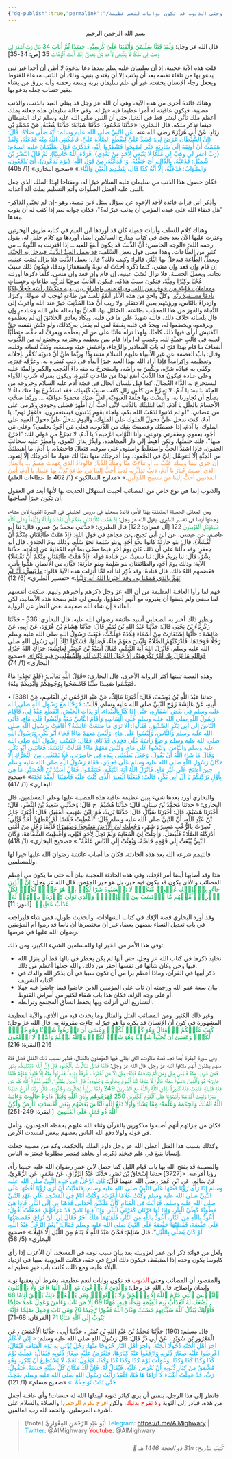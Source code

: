 ```yaml
---
{"dg-publish":true,"permalink":"/مقالات/المصائب وحتى الذنوب قد تكون بوابات لنعم عظيمة/","noteIcon":"✨"}
---
```



<center>بسم الله الرحمن الرحيم </center>


قال الله عز وجل:
<font color="#00b050">وَلَقَدۡ فَتَنَّا سُلَيۡمَٰنَ وَأَلۡقَيۡنَا عَلَىٰ كُرۡسِيِّهِۦ جَسَدٗا ثُمَّ أَنَابَ 34 قَالَ رَبِّ ٱغۡفِرۡ لِي وَهَبۡ لِي مُلۡكٗا لَّا يَنۢبَغِي لِأَحَدٖ مِّنۢ بَعۡدِيٓۖ إِنَّكَ أَنتَ ٱلۡوَهَّابُ</font> 35 [ص: 34-35]

قلت هذه الآية عجيبة، إذ أن سليمان عليه سلم بعدها دعا بدعوة لا أظن أن أحدا غير نبي يدعو بها من تلقاء نفسه بعد أن يذنب إلا أن يقتدي بنبي، وذلك أن الذنب مدعاة للقنوط ويجعل رجاء الإنسان يخفت، غير أن علم سليمان بربه وسعة رحمته وأنه يرزق من يشاء بغير حساب جعله يدعو بها.

وهناك فائدة أخرى من هذه الآية، وهي أن الله عز وجل قد يبتلي العبد بالذنب، والذنب مصيبة، فيكون عاقبته له أمرا عظيما فيه خيرٌ له، وفي حالة سليمان هذه جعلته يملك أعظم ملك تأتَّى لبشر قط في الدنيا، حتى أن النبي صلى الله عليه وسلم ترك الشيطان حينما تذكر ملكه. 
قال البخاري:
«حَدَّثَنَا مَحْمُودٌ: حَدَّثَنَا شَبَابَةُ: حَدَّثَنَا شُعْبَةُ، عَنْ مُحَمَّدِ بْنِ زِيَادٍ، عَنْ أَبِي هُرَيْرَةَ رضي الله عنه،
<font color="#00b0f0">عَنِ النَّبِيِّ صلى الله عليه وسلم: أَنَّهُ صَلَّى صَلَاةً: قَالَ: (إِنَّ الشَّيْطَانَ عَرَضَ لِي: فَشَدَّ عَلَيَّ لِيَقْطَعَ الصَّلَاةَ عَلَيَّ، فَأَمْكَنَنِي اللَّهُ مِنْهُ فَذَعَتُّهُ، وَلَقَدْ هَمَمْتُ أَنْ أُوثِقَهُ إِلَى سَارِيَةٍ حَتَّى تُصْبِحُوا فَتَنْظُرُوا إِلَيْهِ، فَذَكَرْتُ قَوْلَ سُلَيْمَانَ عليه السلام: {رَبِّ اغفر لي وهَبْ لِي مُلْكًا لَا يَنْبَغِي لِأَحَدٍ مِنْ بَعْدِي}. فَرَدَّهُ اللَّهُ خَاسِيًا). ثُمَّ قَالَ النَّضْرُ بْنُ شُمَيْلٍ: فَذَعَتُّهُ، بِالذَّالِ، أَيْ خَنَقْتُهُ، وَ: ‌فَدَعَّتُّهُ، مِنْ قَوْلِ اللَّهِ: {يَوْمَ يُدَعُّونَ}. أَيْ يُدْفَعُونَ، وَالصَّوَابُ: ‌فَدَعَتُّهُ، إِلَّا أَنَّهُ كَذَا قَالَ، بِتَشْدِيدِ الْعَيْنِ وَالتَّاءِ.</font>»
«صحيح البخاري» (1/ 405)

فكان حصول هذا الذنب من سليمان عليه السلام خيرًا له، ومفتاحا لهذا الملك الذي جعل النبي عليه أفضل الصلوات وأتم التسليم يفلت ألد أعدائه.

وأذكر أني قرأت فائدة لأحد الإخوة عن سؤال سئل لابن تيمية، وهو -إن لم تخنّي الذاكر- "هل قضاء الله على عبده المؤمن أن يذنب خيرٌ له؟"، فكان جوابه نعم إذا كتب له أن يتوب بعدها.

وهناك كلام للسلف وأبيات جميلة كان قد أوردها ابن القيم في كتابه طريق الهجرتين وعثرت عليها الآن بعد بحث في كتاب مدارج السالكين أيضا، أوردها مع كلام جليل له، يقول رحمه الله:
«الوجه الخامس: أنَّ الذَّنبَ قد يكون أنفعَ للعبد ــ إذا اقترنت به التَّوبةُ ــ من كثيرٍ من الطَّاعات. وهذا معنى قول بعض السَّلف: <u>قد يعمل العبدُ الذَّنبَ فيدخل به الجنَّةَ، ويعملُ الطَّاعةَ فيدخلُ بها النَّارَ</u>. قالوا: وكيف ذلك؟ قال: يعمل الذَّنبَ فلا يزال نُصْبَ عينيه، إن قام وإن قعد وإن مشى، كلما ذكَره أحدَثَ له توبةً واستغفارًا وندمًا، فيكونُ ذلك سببَ نجاته. ويعملُ الحسنةَ، فلا تزال نُصْبَ عينيه، إن قام وإن قعد وإن مشى، كلَّما ذكرها أورثته عُجْبًا وكِبْرًا ومِنَّةً، فتكون سببَ هلاكه.
<u>فيكون الذَّنبُ موجِبًا لترتُّب طاعاتٍ وحسناتٍ ومعاملاتٍ قلبيّةٍ من خوفٍ من الله، وحياءٍ منه، وإطراقٍ بين يديه منكِّسًا رأسَه خَجِلًا باكيًا نادمًا مستقيلًا ربَّه</u>. وكلُّ واحدٍ من هذه الآثار أنفَعُ للعبد من طاعةٍ تُوجِب له صولةً، وكبرًا، وازدراءً بالنّاس، ورؤيتَهم بعين الاحتقار.
ولا ريب أنَّ هذا المُذْنِبَ خيرٌ عند الله وأقربُ إلى النَّجاة والفوز من هذا المعجَبِ بطاعته، الصّائلِ بها، المانِّ بها بحاله على الله وعباده، وإن قال بلسانه خلافَ ذلك، فالله شهيدٌ على ما في قلبه. ويكاد يعادي الخلائقَ إن لم يعظِّموه ويرفعوه ويخضعوا له، ويجدُ في قلبه بِغضةً لمن لم يفعل به كذلك، ولو فتَّش نفسه حقَّ التّفتيش لرأى فيها ذلك كامنًا. ولهذا تراه عاتبًا على من لم يعظِّمه ويعرِفْ له حقَّه، متطلِّبًا لعيبه في قالبِ حميَّةٍ لله، وغضبٍ له! وإذا قام بمن يعظِّمه ويحترمه ويخضع له من الذُّنوب أضعافُ ما قام بهذا فتَح له بابَ المعاذير والرَّجاء، وأغمَض عينَه وسمعَه، وكفَّ لسانه وقلبه، وقال: بابُ العصمة عن غير الأنبياء عليهم السلام مسدودٌ! وربَّما ظنَّ أنَّ ذنوبَه تُكفَّر بإجلاله وتعظيمه وإكرامه!
فإذا أراد الله بهذا العبد خيرًا ألقاه في ذنبٍ كسَره به، وعرَّفَه قدرَه، وكفَى به عبادَه شرَّه، ونكَّسَ به رأسَه، واستخرجَ به منه داءَ العُجب والكبر والمنّة عليه وعلى عباده فيكونُ هذا الذَّنبُ أنفع لهذا من طاعاتٍ كثيرةٍ، ويكون بمنزلة شُربِ الدَّواء ليستخرجَ به الدَّاءَ العُضالَ، كما قيل بلسان الحال في قصّة آدم عليه السلام وخروجه من الجنّة بذنبه:
 يا آدمُ، لا تجزَعْ من كأسِ زللٍ كانت سببَ كَيْسِك، فقد استُخْرِجَ بها منك داءٌ لا يصلُح أن تُجاورنا به، وأُلْبِسْتَ بها خِلْعةَ العبوديّة.
 لعلَّ عتبَك محمودٌ عواقبُه … وربَّما صحَّتِ الأجسامُ بالعِلَلِ
 يا آدَمُ، إنّما ابتليتُك بالذَّنب لأنِّي أُحِبُّ أن أُظْهِرَ فضلي وجودي وكرمي على من عصاني. "لو لم تُذنبوا لذهَبَ الله بكم، ولجاء بقومٍ يُذنبون فيستغفرون، فأغفِرُ لهم".
 يا آدمُ، كنتَ تدخل عليَّ دخولَ الملوك على الملوك، واليومَ تدخلُ عليَّ دخولَ العبيد على الملوك. 
 يا آدَمُ، إذا عصمتُك وعصمتُ بنيك من الذُّنوب، فعلى مَن أجُودُ بحلمي؟ وعلى مَن أجُود بعفوي ومغفرتي وتوبتي، وأنا التَّوَّاب الرَّحيم؟
  يا آدمُ، لا تجزَعْ من قولي لك: "اخرُجْ منها"، فلك خلقتُها، ولكن اهبِطْ إلى دار المجاهدة، وابذُرْ بِذارَ التَّقوى، وأَمطِرْ عليه سحائبَ الجفون. فإذا اشتدَّ الحَبُّ واستغلَظَ واستوى على سوقه، فتعالَ فاحصُدْه.
  يا آدمُ، ما أهبطتُكَ من الجنَّةِ إلّا لتتوسَّل إليَّ في الصُّعود، وما أخرجتُك منها نفيًا لك عنها، ما أخرجتُك إلَّا لِتعود.
<font color="#f79646">  إن جرى بيننا وبينك عَتْبٌ … أو تناءَتْ منَّا ومنكَ الدِّيارُ</font>
<font color="#f79646">  فالوِدادُ الذي عهدتَ مقيمٌ … والعِثارُ الذي أصبتَ جُبَارُ</font>
<font color="#f79646">  يا آدَمُ، ذنبٌ تَذِلُّ به لدينا أحبُّ إلينا من طاعةٍ تُدِلُّ بها علينا.</font>
<font color="#f79646">  يا آدمُ، أنينُ المذنبين أحبُّ إلينا من تسبيح المُدِلِّين</font>.»
«مدارج السالكين» (1/ 462 ط عطاءات العلم)

والذنوب إنما هي نوع خاص من المصائب أحببت استهلال الحديث بها لأنها أبعد في العقول أن تكون خيرًا لصاحبها. 

ومن المعاني الجميلة المتعلقة بهذا الأمر، فائدة سمعتها في دروس الخليفي في السيرة النبوية لابن هشام، وجدتها أيضا في تفسير الطبري، يقول الله عز وجل: 
<font color="#00b050">إِذۡ هَمَّت طَّآئِفَتَانِ مِنكُمۡ أَن تَفۡشَلَا وَٱللَّهُ وَلِيُّهُمَاۗ وَعَلَى ٱللَّهِ فَلۡيَتَوَكَّلِ ٱلۡمُؤۡمِنُونَ</font> 122 [آل عمران: 122]
قال الطبري: 
«حدَّثني محمدُ بنُ عمرٍو، قال: ثنا أبو عاصمٍ، عن عيسى، عن ابنِ أبي نَجيحٍ، عن مجاهدٍ في قولِ اللهِ: {إِذْ هَمَّتْ طَائِفَتَانِ مِنْكُمْ أَنْ تَفْشَلَا}. قال: بنو حارثةَ كانوا نحوَ أُحُدٍ، وبنو سَلِمة نحوَ سَلْعٍ، وذلك يومَ الخندقِ.
قال أبو جعفرٍ: وقد دلَّلنا على أن ذلك كان يومَ أُحُدٍ فيما مضَى بما فيه الكفايةُ عن إعادتِه.
حدَّثنا بِشْرٌ، قال: ثنا يزيدُ، قال: ثنا سعيدٌ، عن قتادةَ قولَه: {إِذْ هَمَّتْ طَائِفَتَانِ مِنْكُمْ أَنْ تَفْشَلَا} الآية: وذلك يومَ أُحُدٍ، والطائفتان بنو سَلِمةَ وبنو حارثةَ؛ حَيَّان من الأنصارِ، هَمُّوا بأمرٍ، فعَصَمهم اللهُ ذلك. قال قتادةُ: وقد ذُكِر لنا أنه لمَّا أُنزِلت هذه الآيةُ قالوا: <u>ما يَسرُّنا أنَّا لم نَهُمَّ بالذى هَمَمْنا به، وقد أخبَرنا اللهُ أنه وَليُّنا</u>.»
«تفسير الطبري» (6/ 12)

فهم لما رأوا العاقبة العظيمة من أن الله عز وجل ذكرهم وأخبرهم وليهم، سكنت أنفسهم لما مضى ولم يتمنوا أن يغيروه مع أنهم أخطؤوا، وليس لي علم بصحة هذه الأسانيد، لكن الفائدة إن شاء الله صحيحة بغض النظر عن الرواية.

ونظير ذلك أخبر به الصحابي أسيد عائشة رضوان الله عليه، قال البخاري:
336 - حَدَّثَنَا زَكَرِيَّاءُ بْنُ يَحْيَى قَالَ: حَدَّثَنَا عَبْدُ اللهِ بْنُ نُمَيْرٍ قَالَ: حَدَّثَنَا هِشَامُ بْنُ عُرْوَةَ، عَنْ أَبِيهِ، عَنْ عَائِشَةَ : «أَنَّهَا اسْتَعَارَتْ مِنْ أَسْمَاءَ قِلَادَةً فَهَلَكَتْ، فَبَعَثَ رَسُولُ اللهِ صلى الله عليه وسلم رَجُلًا فَوَجَدَهَا، فَأَدْرَكَتْهُمُ الصَّلَاةُ وَلَيْسَ مَعَهُمْ مَاءٌ، فَصَلَّوْا، فَشَكَوْا ذَلِكَ إِلَى رَسُولِ اللهِ صلى الله عليه وسلم، فَأَنْزَلَ اللهُ آيَةَ التَّيَمُّمِ، فَقَالَ ‌أُسَيْدُ بْنُ حُضَيْرٍ لِعَائِشَةَ: جَزَاكِ اللهُ خَيْرًا<u>، فَوَاللهِ مَا نَزَلَ بِكِ أَمْرٌ تَكْرَهِينَهُ، إِلَّا جَعَلَ اللهُ ذَلِكِ لَكِ وَلِلْمُسْلِمِينَ فِيهِ خَيْرًا».</u>
«صحيح البخاري» (1/ 74)

وهذه القصة تبينها أكثر الرواية الأخرى، قال البخاري: 
«قَوْلُ اللَّهِ تَعَالَى: {فَلَمْ تَجِدُوا مَاءً فَتَيَمَّمُوا صَعِيدًا طَيِّبًا فَامْسَحُوا بِوُجُوهِكُمْ وَأَيْدِيكُمْ مِنْهُ}.
 
• [338] حدثنا عَبْدُ اللَّهِ بْنُ يُوسُفَ، قَالَ: أَخْبَرَنَا مَالِكٌ، عَنْ عَبْدِ الرَّحْمَنِ بْنِ الْقَاسِمِ، عَنْ أَبِيهِ، عَنْ عَائِشَةَ زَوْجِ النَّبِيِّ صلى الله عليه وسلم، قَالَتْ: <font color="#00b0f0">خَرَجْنَا مَعَ رَسُولِ اللَّهِ صلى الله عليه وسلم فِي بَعْضِ أَسْفَارِهِ، حَتَّى إِذَا كُنَّا بِالْبَيْدَاءِ، أَوْ بِذَاتِ الْجَيْشِ، انْقَطَعَ عِقْدٌ لِي، فَأَقَامَ رَسُولُ اللَّهِ صلى الله عليه وسلم عَلَى الْتِمَاسِهِ وَأَقَامَ النَّاسُ مَعَهُ وَلَيْسُوا عَلَى مَاءٍ، فَأَتَى النَّاسُ إِلَى أَبِي بَكْرٍ الصِّدِّيقِ، فَقَالُوا: أَلَا تَرَى مَا صَنَعَتْ عَائِشَةُ؟ أَقَامَتْ بِرَسُولِ اللَّهِ صلى الله عليه وسلم وَالنَّاسِ، وَلَيْسُوا عَلَى مَاءٍ، وَلَيْسَ مَعَهُمْ مَاءٌ! فَجَاءَ أَبُو بَكْرٍ، وَرَسُولُ اللَّهِ صلى الله عليه وسلم واضِعٌ رَأْسَهُ عَلَى فَخِذِي قَدْ نَامَ، فَقَالَ: حَبَسْتِ رَسُولَ اللَّهِ صلى الله عليه وسلم وَالنَّاسَ، وَلَيْسُوا عَلَى مَاءٍ، وَلَيْسَ مَعَهُمْ مَاءٌ! فَقَالَتْ عَائِشَةُ: فَعَاتَبَنِي أَبُو بَكْرٍ، وَقَالَ مَا شَاءَ اللَّهُ أَنْ يَقُولَ، وَجَعَلَ يَطْعُنُنِي بِيَدِهِ فِي خَاصِرَتِي، فَلَا يَمْنَعُنِي مِنَ التَّحَرُّكِ إِلَّا مَكَانُ رَسُولِ اللَّهِ صلى الله عليه وسلم عَلَى فَخِذِي، فَقَامَ رَسُولُ اللَّهِ صلى الله عليه وسلم حِينَ أَصْبَحَ عَلَى غَيْرِ مَاءٍ، فَأَنْزَلَ اللَّهُ آيَةَ التَّيَمُّمِ، فَتَيَمَّمُوا، فَقَالَ أُسَيْدُ بْنُ الْحُضَيْرِ: مَا هِيَ بِأَوَّلِ بَرَكَتِكُمْ يَا آلَ أَبِي بَكْرٍ، قَالَتْ: فَبَعَثْنَا الْبَعِيرَ الَّذِي كُنْتُ عَلَيْهِ فَأَصَبْنَا الْعِقْدَ تَحْتَهُ</font>»
«صحيح البخاري» (1/ 417)

والبخاري أورد بعدها شيء يبين عظيمة عاقبة هذه المصيبة عليها وعلى المسلمين، قال البخاري: 
« حدثنا مُحَمَّدُ بْنُ سِنَانٍ، قَالَ: حَدَّثَنَا هُشَيْمٌ. ح قَالَ: وَحَدَّثَنِي سَعِيدُ بْنُ النَّضْرِ، قَالَ: أَخْبَرَنَا هُشَيْمٌ، قَالَ: أَخْبَرَنَا سَيَّارٌ، قَالَ: حَدَّثَنَا يَزِيدُ، هُوَ: ابْنُ صُهَيبٍ الْفَقِيرُ، قَالَ: أَخْبَرَنَا جَابِرُ بْنُ عَبْدِ اللَّهِ، أَنَّ النَّبِيَّ صلى الله عليه وسلم قَالَ: "أُعْطِيتُ خَمْسًا لَمْ يُعْطَهُنَّ أَحَدٌ قَبْلِي: نُصِرْتُ بِالرُّعْبِ مَسِيرَةَ شَهْرٍ، <u>وَجُعِلَتْ لِيَ الْأَرْضُ مَسْجِدًا وَطَهُورًا؛</u> فَأَيُّمَا رَجُلٍ مِنْ أُمَّتِي أَدْرَكَتْهُ الصَّلَاةُ فَلْيُصَلِّ، وَأُحِلَّتْ لِيَ الْمَغَانِمُ وَلَمْ تَحِلَّ لِأَحَدٍ قَبْلِي، وَأُعْطِيتُ الشَّفَاعَةَ، وَكَانَ النَّبِيُّ يُبْعَثُ إِلَى قَوْمِهِ خَاصَّةً، وَبُعِثْتُ إِلَى النَّاسِ عَامَّةً".»
«صحيح البخاري» (1/ 418)

فالتيمم شرعه الله بعد هذه الحادثة، فكان ما أصاب عائشة رضوان الله عليها خيرا لها وللمسلمين. 


هذا وقد أصابها أيضا أمر الإفك، وفي هذه الحادثة العجيبة بيان أنه حتى ما يكون من أعظم المصائب والأذى يكون قد يكون فيه خير، بل هو خير للمؤمن. 
قال الله عز وجل: 
<font color="#00b050">إِنَّ ٱلَّذِينَ جَآءُو بِٱلۡإِفۡكِ عُصۡبَةٞ مِّنكُمۡۚ لَا تَحۡسَبُوهُ شَرّٗا لَّكُمۖ بَلۡ هُوَ خَيۡرٞ لَّكُمۡۚ لِكُلِّ ٱمۡرِيٕٖ مِّنۡهُم مَّا ٱكۡتَسَبَ مِنَ ٱلۡإِثۡمِۚ وَٱلَّذِي تَوَلَّىٰ كِبۡرَهُۥ مِنۡهُمۡ لَهُۥ عَذَابٌ عَظِيمٞ </font> [النور: 11]

وقد أورد البخاري قصة الإفك في كتاب الشهادات، والحديث طويل، فمن شاء فليراجعه في باب تعديل النساء بعضهن بعضا، غير أن مختصرها أن ناسا قد رموا أم المؤمنين رضوان الله عليها في عرضها. 

وفي هذا الأمر من الخير لها وللمسلمين الشيء الكبير، ومن ذلك:

* تخليد ذكرها في كتاب الله عز وجل، حتى أنها لم يكن يخطر في بالها قط أن ينزل الله فيها وحي وكان شأنها في نفسها أحقر من ذلك، والله جعلها أعظم من ذلك.
* ذكر أبيها في القرآن، وماذا أعظم برا من أن تكون سببا في أن يذكر الله والدك في كتابه الشريف!
* بيان سعة عفو الله ورحمته أن تاب على المؤمنين الذين خاضوا فيما خاضوا فيه جهلا أو على وجه الزلة، فكان هذا باب شفاء لكثير من أمراض القنوط.
* التشاريع التي أنزلت وبها يحفظ اتساق المجتمع وترابطه.

وغير ذلك الكثير، ومن المصائب القتل والقتال وما يحدث فيه من الأذى، والآية العظيمة المشهورة في كون أن الإنسان قد يكره ما هو خيرٌ له جاءت مقرونة به، قال الله عز وجل: 
<font color="#00b050">كُتِبَ عَلَيۡكُمُ ٱلۡقِتَالُ وَهُوَ كُرۡهٞ لَّكُمۡۖ وَعَسَىٰٓ أَن تَكۡرَهُواْ شَيۡـٔٗا وَهُوَ خَيۡرٞ لَّكُمۡۖ وَعَسَىٰٓ أَن تُحِبُّواْ شَيۡـٔٗا وَهُوَ شَرّٞ لَّكُمۡۚ وَٱللَّهُ يَعۡلَمُ وَأَنتُمۡ لَا تَعۡلَمُونَ</font> 216 [البقرة: 216]

وفي سورة البقرة أيضا نجد قصة طالوت، التي ابتلي فيها المؤمنون بالقتال، فظهر بسبب ذلك القتل فضل فئة منهم يظنون أنهم ملاقوا الله عز وجل، قال الله عز وجل:
<font color="#00b050">فَلَمَّا فَصَلَ طَالُوتُ بِٱلۡجُنُودِ قَالَ إِنَّ ٱللَّهَ مُبۡتَلِيكُم بِنَهَرٖ فَمَن شَرِبَ مِنۡهُ فَلَيۡسَ مِنِّي وَمَن لَّمۡ يَطۡعَمۡهُ فَإِنَّهُۥ مِنِّيٓ إِلَّا مَنِ ٱغۡتَرَفَ غُرۡفَةَۢ بِيَدِهِۦۚ فَشَرِبُواْ مِنۡهُ إِلَّا قَلِيلٗا مِّنۡهُمۡۚ فَلَمَّا جَاوَزَهُۥ هُوَ وَٱلَّذِينَ ءَامَنُواْ مَعَهُۥ قَالُواْ لَا طَاقَةَ لَنَا ٱلۡيَوۡمَ بِجَالُوتَ وَجُنُودِهِۦۚ قَالَ ٱلَّذِينَ يَظُنُّونَ أَنَّهُم مُّلَٰقُواْ ٱللَّهِ كَم مِّن فِئَةٖ قَلِيلَةٍ غَلَبَتۡ فِئَةٗ كَثِيرَةَۢ بِإِذۡنِ ٱللَّهِۗ وَٱللَّهُ مَعَ ٱلصَّٰبِرِينَ 249 وَلَمَّا بَرَزُواْ لِجَالُوتَ وَجُنُودِهِۦ قَالُواْ رَبَّنَآ أَفۡرِغۡ عَلَيۡنَا صَبۡرٗا وَثَبِّتۡ أَقۡدَامَنَا وَٱنصُرۡنَا عَلَى ٱلۡقَوۡمِ ٱلۡكَٰفِرِينَ 250 فَهَزَمُوهُم بِإِذۡنِ ٱللَّهِ وَقَتَلَ دَاوُۥدُ جَالُوتَ وَءَاتَىٰهُ ٱللَّهُ ٱلۡمُلۡكَ وَٱلۡحِكۡمَةَ وَعَلَّمَهُۥ مِمَّا يَشَآءُۗ وَلَوۡلَا دَفۡعُ ٱللَّهِ ٱلنَّاسَ بَعۡضَهُم بِبَعۡضٖ لَّفَسَدَتِ ٱلۡأَرۡضُ وَلَٰكِنَّ ٱللَّهَ ذُو فَضۡلٍ عَلَى ٱلۡعَٰلَمِينَ </font> [البقرة: 249-251]

فكان من جزائهم أنهم أصبحوا مذكورين بالقرآن وثناء الله عليهم يحفظه المؤمنون، وتأمل في قوله ولولا دفع الله الناس بعضهم ببعض لفسدت الأرض.

وكذلك بسبب هذا القتل أعطى الله عز وجل داود الملك والحكمة، وكم من مصيبة جعلت إنسانا ينبغ في علم فيخلد ذكره، أو يجاهد فينصر مظلوما فيعتز به الناس.

والمصيبة قد يفتح الله بها باب قيام الليل كما حصل لابن عمر رضوان الله عليه حينما رأى رؤيا أفزعته.
«[3727] حدثنا إِسْحَاقُ بْنُ نَصْرٍ، حَدَّثَنَا عَبْدُ الرَّزَّاقِ، عَنْ مَعْمَرٍ، عَنِ الزُّهْرِيِّ، عَنْ سَالِمٍ، عَنِ ابْنِ عُمَرَ رضي الله عنهما قَالَ: <font color="#00b0f0">كَانَ الرَّجُلُ فِي حَيَاةِ النَّبِيِّ صلى الله عليه وسلم إِذَا رَأَى رُؤْيَا قَصَّهَا عَلَى النَّبِيِّ صلى الله عليه وسلم، فَتَمَنَّيْتُ أَنْ أَرَى رُؤْيَا أَقُصُّهَا عَلَى النَّبِيِّ صلى الله عليه وسلم وَكُنْتُ غُلَامًا أَعْزَبَ، وَكُنْتُ أَنَامُ فِي الْمَسْجِدِ عَلَى عَهْدِ النَّبِيِّ صلى الله عليه وسلم، فَرَأَيْتُ فِي الْمَنَامِ كَأَنَّ مَلَكَيْنِ أَخَذَانِي فَذَهَبَا بِي إِلَى النَّارِ، فَإِذَا هِيَ مَطْوِيَّةٌ كَطَيِّ الْبِئْرِ، وَإِذَا لَهَا قَرْنَانِ كَقَرْنَيِ الْبِئْرِ، وَإِذَا فِيهَا نَاسٌ قَدْ عَرَفْتُهُمْ، فَجَعَلْتُ أَقُولُ: أَعُوذُ بِاللَّهِ مِنَ النَّارِ، أَعُوذُ بِاللَّهِ مِنَ النَّارِ، فَلَقِيَهُمَا مَلَكٌ آخَرُ فَقَالَ لِي: لَنْ تُرَاعَ، فَقَصَصْتُهَا عَلَى حَفْصَةَ، فَقَصَّتْهَا حَفْصَةُ عَلَى النَّبِيِّ صلى الله عليه وسلم فَقَالَ: "نِعْمَ الرَّجُلُ عَبْدُ اللَّهِ، لَوْ كَانَ يُصَلِّي بِاللَّيْلِ</font>".
   قالَ سَالِمٌ: فَكَانَ عَبْدُ اللَّهِ لَا يَنَامُ مِنَ اللَّيْلِ إِلَّا قَلِيلًا.»
«صحيح البخاري» (5/ 58)

ولعل من فوائد ذكر ابن عمر لعزوبيته بعد بيان سبب نومه في المسجد، أن الأعزب إذا رأى كابوسا يكون وحده إذا استيقظ، فيكون ذلك أفزع في حقه، فكانت العزوبية سببا في ازدياد البلاء عليه، ومع ذلك، كانت باب خيرٍ عظيم له. 

والمقصود أن المصائب وحتى <font color="#ff0000">الذنوب</font> قد تكون بوابات لنعم عظيمة، بشرط أن يعقبها توبة وإيمان وإصلاح. 
قال الله عز وجل: 
<font color="#00b050">وَٱلَّذِينَ لَا يَدۡعُونَ مَعَ ٱللَّهِ إِلَٰهًا ءَاخَرَ وَلَا يَقۡتُلُونَ ٱلنَّفۡسَ ٱلَّتِي حَرَّمَ ٱللَّهُ إِلَّا بِٱلۡحَقِّ وَلَا يَزۡنُونَۚ وَمَن يَفۡعَلۡ ذَٰلِكَ يَلۡقَ أَثَامٗا 68 يُضَٰعَفۡ لَهُ ٱلۡعَذَابُ يَوۡمَ ٱلۡقِيَٰمَةِ وَيَخۡلُدۡ فِيهِۦ مُهَانًا 69 إِلَّا مَن تَابَ وَءَامَنَ وَعَمِلَ عَمَلٗا صَٰلِحٗا فَأُوْلَٰٓئِكَ يُبَدِّلُ ٱللَّهُ سَيِّـَٔاتِهِمۡ حَسَنَٰتٖۗ وَكَانَ ٱللَّهُ غَفُورٗا رَّحِيمٗا 70 وَمَن تَابَ وَعَمِلَ صَٰلِحٗا فَإِنَّهُۥ يَتُوبُ إِلَى ٱللَّهِ مَتَابٗا 71</font> [الفرقان: 68-71]

قال مسلم: 
(190) حَدَّثَنَا مُحَمَّدُ بْنُ عَبْدِ اللهِ بْنِ نُمَيْرٍ ، حَدَّثَنَا أَبِي ، حَدَّثَنَا الْأَعْمَشُ ، عَنِ الْمَعْرُورِ بْنِ سُوَيْدٍ ، عَنْ أَبِي ذَرٍّ قَالَ: قَالَ رَسُولُ اللهِ صلى الله عليه وسلم: <font color="#00b0f0">« إِنِّي لَأَعْلَمُ آخِرَ أَهْلِ الْجَنَّةِ دُخُولًا الْجَنَّةَ، وَآخِرَ أَهْلِ النَّارِ خُرُوجًا مِنْهَا: رَجُلٌ يُؤْتَى بِهِ يَوْمَ الْقِيَامَةِ فَيُقَالُ: ‌اعْرِضُوا ‌عَلَيْهِ ‌صِغَارَ ‌ذُنُوبِهِ وَارْفَعُوا عَنْهُ كِبَارَهَا، فَتُعْرَضُ عَلَيْهِ صِغَارُ ذُنُوبِهِ فَيُقَالُ: عَمِلْتَ يَوْمَ كَذَا وَكَذَا كَذَا وَكَذَا، وَعَمِلْتَ يَوْمَ كَذَا وَكَذَا كَذَا وَكَذَا، فَيَقُولُ: نَعَمْ، لَا يَسْتَطِيعُ أَنْ يُنْكِرَ، وَهُوَ مُشْفِقٌ مِنْ كِبَارِ ذُنُوبِهِ أَنْ تُعْرَضَ عَلَيْهِ، فَيُقَالُ لَهُ:</font>
<font color="#00b0f0"> فَإِنَّ لَكَ مَكَانَ كُلِّ سَيِّئَةٍ حَسَنَةً، فَيَقُولُ: رَبِّ، قَدْ عَمِلْتُ أَشْيَاءَ لَا أَرَاهَا هَا هُنَا، فَلَقَدْ رَأَيْتُ رَسُولَ اللهِ صلى الله عليه وسلم ضَحِكَ حَتَّى بَدَتْ نَوَاجِذُهُ .»</font>
«صحيح مسلم» (1/ 121)

فانظر إلى هذا الرجل، يتمنى أن يرى كبائر ذنوبه ليبدلها الله له حسنات! وأي عاقبة أجمل من هذه، فبادر إلى التوبة <font color="#ff0000">ولا تفرح بذنبك</font>، ولكن<font color="#de7802"> افرح بكرم الرحمن!</font>
والصلاة والسلام على أشرف المرسلين، والحمد لله رب العالمين. 



> [!note] أَبُو عَبْدِ الرَّحْمَنِ المِغْوَارِيُّ 
> <font color="#00b0f0">Telegram</font>: https://t.me/AlMighwary | <font color="#00b0f0">Twitter</font>: @AlMighwary 
<font color="#ff0000">Youtube</font>: @AlMighwary  <footer style="text-align:right; font-style:italic; padding-top:10px;">📅 كُتِبَ  بتاريخ: ≈31 ذو الحجة 1446 هـ</footer>
   




